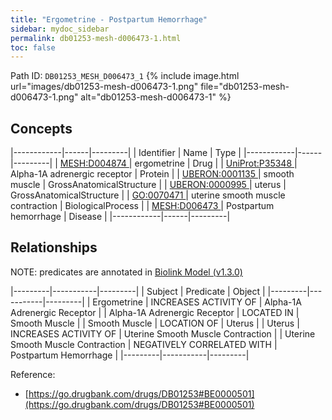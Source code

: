 ```yaml
---
title: "Ergometrine - Postpartum Hemorrhage"
sidebar: mydoc_sidebar
permalink: db01253-mesh-d006473-1.html
toc: false 
---
```



Path ID: `DB01253_MESH_D006473_1`
{% include image.html url="images/db01253-mesh-d006473-1.png" file="db01253-mesh-d006473-1.png" alt="db01253-mesh-d006473-1" %}

## Concepts

|------------|------|---------|
| Identifier | Name | Type    |
|------------|------|---------|
| <a href="https://identifiers.org/MESH:D004874">MESH:D004874 </a> | ergometrine | Drug |
| <a href="https://identifiers.org/UniProt:P35348">UniProt:P35348 </a> | Alpha-1A adrenergic receptor | Protein |
| <a href="https://identifiers.org/UBERON:0001135">UBERON:0001135 </a> | smooth muscle | GrossAnatomicalStructure |
| <a href="https://identifiers.org/UBERON:0000995">UBERON:0000995 </a> | uterus | GrossAnatomicalStructure |
| <a href="https://identifiers.org/GO:0070471">GO:0070471 </a> | uterine smooth muscle contraction | BiologicalProcess |
| <a href="https://identifiers.org/MESH:D006473">MESH:D006473 </a> | Postpartum hemorrhage | Disease |
|------------|------|---------|

## Relationships


NOTE: predicates are annotated in <a href="https://github.com/biolink/biolink-model/releases/tag/v1.3.0">Biolink Model (v1.3.0)</a>

|---------|-----------|---------|
| Subject | Predicate | Object  |
|---------|-----------|---------|
| Ergometrine | INCREASES ACTIVITY OF | Alpha-1A Adrenergic Receptor |
| Alpha-1A Adrenergic Receptor | LOCATED IN | Smooth Muscle |
| Smooth Muscle | LOCATION OF | Uterus |
| Uterus | INCREASES ACTIVITY OF | Uterine Smooth Muscle Contraction |
| Uterine Smooth Muscle Contraction | NEGATIVELY CORRELATED WITH | Postpartum Hemorrhage |
|---------|-----------|---------|

Reference: 
  - [https://go.drugbank.com/drugs/DB01253#BE0000501](https://go.drugbank.com/drugs/DB01253#BE0000501)
